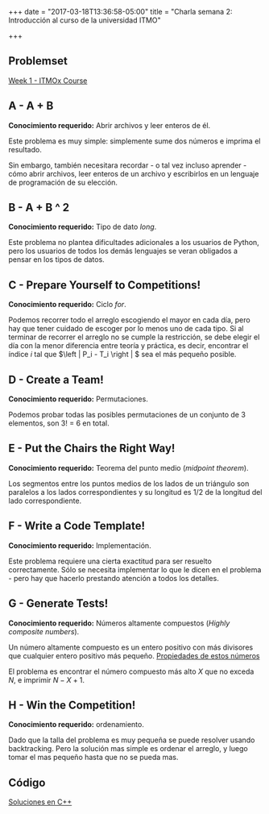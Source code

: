 +++
date = "2017-03-18T13:36:58-05:00"
title = "Charla semana 2: Introducción al curso de la universidad ITMO"

+++

## Problemset
[Week 1 - ITMOx Course](https://courses.edx.org/courses/course-v1:ITMOx+I2CPx+1T2017/courseware/5f7ded3dde75420f8da894830d69e7e4/05c1037ba1e2450e931dfbd1c2d1856d/)

## A - A + B

**Conocimiento requerido:** Abrir archivos y leer enteros de él.

Este problema es muy simple: simplemente sume dos números e imprima el resultado.

Sin embargo, también necesitara recordar - o tal vez incluso aprender - cómo abrir archivos, leer enteros de un archivo y escribirlos en un lenguaje de programación de su elección.

## B - A + B ^ 2

**Conocimiento requerido:** Tipo de dato *long*.

Este problema no plantea dificultades adicionales a los usuarios de Python, pero los usuarios de todos los demás lenguajes se veran obligados a pensar en los tipos de datos.

## C - Prepare Yourself to Competitions!

**Conocimiento requerido:** Ciclo *for*.

Podemos recorrer todo el arreglo escogiendo el mayor en cada día, pero hay que tener cuidado de escoger por lo menos uno de cada tipo. Si al terminar de recorrer el arreglo no se cumple la restricción, se debe elegir el día con la menor diferencia entre teoría y práctica, es decir, encontrar el índice $i$ tal que $\left | P_i - T_i \right | $ sea el más pequeño posible.

## D - Create a Team!

**Conocimiento requerido:** Permutaciones.

Podemos probar todas las posibles permutaciones de un conjunto de 3 elementos, son 3! = 6 en total.

## E - Put the Chairs the Right Way!

**Conocimiento requerido:** Teorema del punto medio (*midpoint theorem*).

Los segmentos entre los puntos medios de los lados de un triángulo son paralelos a los lados correspondientes y su longitud es 1/2 de la longitud del lado correspondiente.

## F - Write a Code Template!

**Conocimiento requerido:** Implementación.

Este problema requiere una cierta exactitud para ser resuelto correctamente. Sólo se necesita implementar lo que le dicen en el problema - pero hay que hacerlo prestando atención a todos los detalles.

## G - Generate Tests!

**Conocimiento requerido:** Números altamente compuestos (*Highly composite numbers*).

Un número altamente compuesto es un entero positivo con más divisores que cualquier entero positivo más pequeño.
[Propiedades de estos números](https://www.youtube.com/watch?v=2JM2oImb9Qg)

El problema es encontrar el número compuesto más alto $X$ que no exceda $N$, e imprimir $N - X + 1$.

## H - Win the Competition!

**Conocimiento requerido:** ordenamiento.

Dado que la talla del problema es muy pequeña se puede resolver usando backtracking.
Pero la solución mas simple es ordenar el arreglo, y luego tomar el mas pequeño hasta que no se pueda mas.

## Código
[Soluciones en C++](https://github.com/Yefri97/Competitive-Programming/tree/master/In-Silico/Semana%202)
